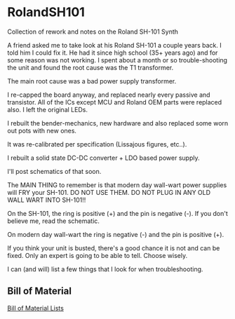 # RolandSH101
Collection of rework and notes on the Roland SH-101 Synth

A friend asked me to take look at his Roland SH-101 a couple years back.
I told him I could fix it.  He had it since high school (35+ years ago) 
and for some reason was not working.  I spent about a month or so 
trouble-shooting the unit and found the root cause was the T1 transformer.

The main root cause was a bad power supply transformer.

I re-capped the board anyway, and replaced nearly every passive and 
transistor.  All of the ICs except MCU and Roland OEM parts were replaced
also.  I left the original LEDs.

I rebuilt the bender-mechanics, new hardware and also replaced some worn
out pots with new ones.

It was re-calibrated per specification (Lissajous figures, etc..).

I rebuilt a solid state DC-DC converter + LDO based power supply.

I'll post schematics of that soon.

The MAIN THING to remember is that modern day wall-wart power supplies will FRY
your SH-101.  DO NOT USE THEM.  DO NOT PLUG IN ANY OLD WALL WART INTO SH-101!!

On the SH-101, the ring is positive (+) and the pin is negative (-).  If you
don't believe me, read the schematic.

On modern day wall-wart the ring is negative (-) and the pin is positive (+).

If you think your unit is busted, there's a good chance it is not and can
be fixed.  Only an expert is going to be able to tell.  Choose wisely.

I can (and will) list a few things that I look for when troubleshooting.

## Bill of Material

[Bill of Material Lists](./bom/BOM.md)

